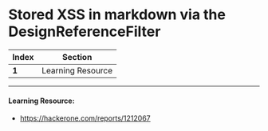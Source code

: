 # Stored XSS in markdown via the DesignReferenceFilter

Index | Section
--- | ---
**1** | Learning Resource

___


#### Learning Resource: 

* https://hackerone.com/reports/1212067
